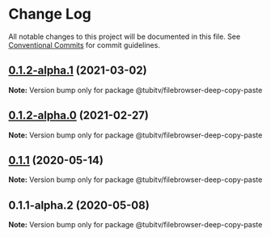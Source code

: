 # Change Log

All notable changes to this project will be documented in this file.
See [Conventional Commits](https://conventionalcommits.org) for commit guidelines.

## [0.1.2-alpha.1](https://github.com/Tubitv/jupyterlab-extensions/compare/@tubitv/filebrowser-deep-copy-paste@0.1.2-alpha.0...@tubitv/filebrowser-deep-copy-paste@0.1.2-alpha.1) (2021-03-02)

**Note:** Version bump only for package @tubitv/filebrowser-deep-copy-paste





## [0.1.2-alpha.0](https://github.com/Tubitv/jupyterlab-extensions/compare/@tubitv/filebrowser-deep-copy-paste@0.1.1...@tubitv/filebrowser-deep-copy-paste@0.1.2-alpha.0) (2021-02-27)

**Note:** Version bump only for package @tubitv/filebrowser-deep-copy-paste





## [0.1.1](https://github.com/Tubitv/jupyterlab-extensions/compare/@tubitv/filebrowser-deep-copy-paste@0.1.1-alpha.2...@tubitv/filebrowser-deep-copy-paste@0.1.1) (2020-05-14)

**Note:** Version bump only for package @tubitv/filebrowser-deep-copy-paste





## 0.1.1-alpha.2 (2020-05-08)

**Note:** Version bump only for package @tubitv/filebrowser-deep-copy-paste
